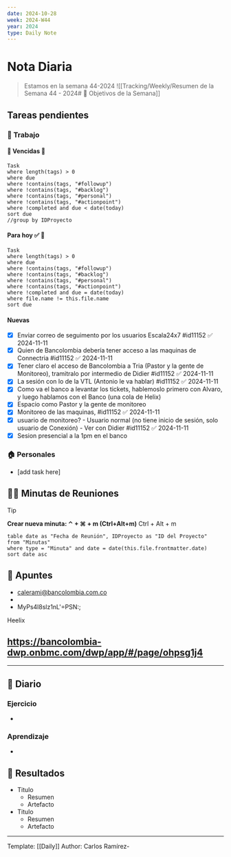 ```yaml
---
date: 2024-10-28
week: 2024-W44
year: 2024
type: Daily Note
---
```


 
# Nota Diaria

> Estamos en la semana 44-2024
![[Tracking/Weekly/Resumen de la Semana 44 - 2024# 🥅 Objetivos de la Semana]]

## Tareas pendientes
### 👷 Trabajo
#### 🚩 Vencidas 👀 
 ```dataview
Task
where length(tags) > 0
where due
where !contains(tags, "#followup")
where !contains(tags, "#backlog")
where !contains(tags, "#personal")
where !contains(tags, "#actionpoint")
where !completed and due < date(today)
sort due
//group by IDProyecto
 ```
#### Para hoy ✅ 💪
 ```dataview
Task
where length(tags) > 0
where due
where !contains(tags, "#followup")
where !contains(tags, "#backlog")
where !contains(tags, "#personal")
where !contains(tags, "#actionpoint")
where !completed and due = date(today)
where file.name != this.file.name
sort due
 ```
#### Nuevas
- [x] Enviar correo de seguimento por los usuarios Escala24x7 #id11152 ✅ 2024-11-11
- [x] Quien de Bancolombia debería tener acceso a las maquinas de Connectria #id11152 ✅ 2024-11-11
- [x] Tener claro el acceso de Bancolombia a Tria (Pastor y la gente de Monitoreo), tramitralo por intermedio de Didier #id11152 ✅ 2024-11-11
- [x] La sesión con lo de la VTL (Antonio le va hablar) #id11152 ✅ 2024-11-11
- [x] Como va el banco a levantar los tickets, hablemoslo primero con Alvaro, y luego hablamos con el Banco (una cola de Helix)
- [x] Espacio como Pastor  y la gente de monitoreo
- [x] Monitoreo de las maquinas, #id11152 ✅ 2024-11-11
- [x] usuario de monitoreo? - Usuario normal (no tiene inicio de sesión, solo usuario de Conexión) - Ver con Didier #id11152 ✅ 2024-11-11
- [x] Sesion presencial a la 1pm en el banco

### 🏠 Personales
- [add task here]

## 🧑‍💼 Minutas de Reuniones

 > [!TIP]
 > **Crear nueva minuta: ⌃ + ⌘ + m (Ctrl+Alt+m)**
 >  Ctrl + Alt + m

 ```dataview
table date as "Fecha de Reunión", IDProyecto as "ID del Proyecto"
from "Minutas"
where type = "Minuta" and date = date(this.file.frontmatter.date)
sort date asc
```

## 📓 Apuntes
- calerami@bancolombia.com.co
- 
- MyPs4l8slz1nL'=PSN:;

Heelix

https://bancolombia-dwp.onbmc.com/dwp/app/#/page/ohpsg1j4
-

________________________________________________________________________________
## 📘 Diario

### Ejercicio
- 
### Aprendizaje
- 
## 🦄  Resultados
- Titulo
	- Resumen
	- Artefacto
- Titulo
	- Resumen
	- Artefacto


---
Template: [[Daily]]
Author: Carlos Ramírez-